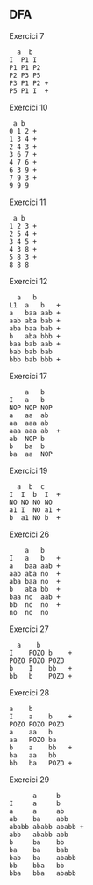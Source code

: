 ## DFA

Exercici 7

```
  a  b 
I  P1 I 
P1 P1 P2
P2 P3 P5
P3 P1 P2 +
P5 P1 I  +
```

Exercici 10 

```
 a b
0 1 2 +
1 3 4 +
2 4 3 +
3 6 7 +
4 7 6 +
6 3 9 +
7 9 3 +
9 9 9
```

Exercici 11 

```
 a b
1 2 3 +
2 5 4 +
3 4 5 +
4 3 8 +
5 8 3 +
8 8 8
```

Exercici 12

``` 
  a   b  
L1  a   b   +
a   baa aab +
aab aba bab +
aba baa bab +
b   aba bbb +
baa bab aab +
bab bab bab
bbb bab bbb +
```

Exercici 17

```
    a   b  
I   a   b  
NOP NOP NOP
a   aa  ab 
aa  aaa ab 
aaa aaa ab  +
ab  NOP b  
b   ba  b  
ba  aa  NOP
```

Exercici 19

```
  a  b  c 
I  I  b  I  +
NO NO NO NO
a1 I  NO a1 +
b  a1 NO b  +
```

Exercici 26

```
    a   b  
I   a   b   +
a   baa aab +
aab aba no  +
aba baa no  +
b   aba bb  +
baa no  aab +
bb  no  no  +
no  no  no 
```

Exercici 27

```
  a    b   
I    POZO b    +
POZO POZO POZO
b    I    bb   +
bb   b    POZO +
```

Exercici 28

```
a    b   
I    a    b    +
POZO POZO POZO
a    aa   b   
aa   POZO ba  
b    a    bb   +
ba   aa   bb  
bb   ba   POZO +
```

Exercici 29

```
      a     b    
I     a     b    
a     a     ab   
ab    ba    abb  
ababb ababb ababb +
abb   ababb abb  
b     ba    bb   
ba    ba    bab  
bab   ba    ababb
bb    bba   bb   
bba   bba   ababb
```

